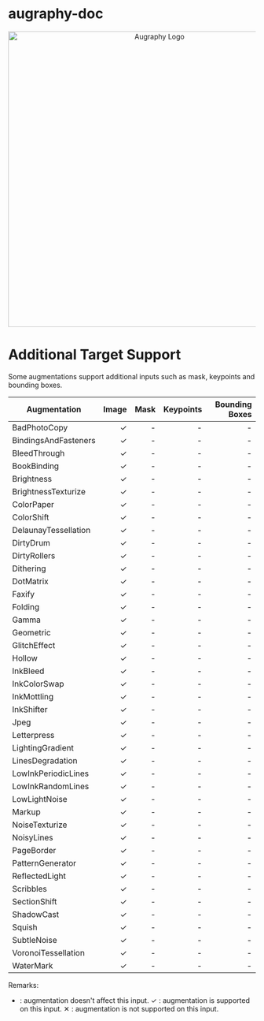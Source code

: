 # augraphy-doc

<p align="center">
    <img src="https://github.com/sparkfish/augraphy/blob/dev/images/logo/augraphy.png?raw=true" width="600" title="Augraphy Logo">
</p>


# Additional Target Support
Some augmentations support additional inputs such as mask, keypoints and bounding boxes. 

|    Augmentation    |      Image      |       Mask      |    Keypoints    | Bounding Boxes  |
|--------------------|----------------:|----------------:|----------------:|----------------:|
|BadPhotoCopy        |        ✓        |        -        |        -        |        -        |
|BindingsAndFasteners|        ✓        |        -        |        -        |        -        |
|BleedThrough        |        ✓        |        -        |        -        |        -        |
|BookBinding         |        ✓        |        -        |        -        |        -        |
|Brightness          |        ✓        |        -        |        -        |        -        |
|BrightnessTexturize |        ✓        |        -        |        -        |        -        |
|ColorPaper          |        ✓        |        -        |        -        |        -        |
|ColorShift          |        ✓        |        -        |        -        |        -        |
|DelaunayTessellation|        ✓        |        -        |        -        |        -        |
|DirtyDrum           |        ✓        |        -        |        -        |        -        |
|DirtyRollers        |        ✓        |        -        |        -        |        -        |
|Dithering           |        ✓        |        -        |        -        |        -        |
|DotMatrix           |        ✓        |        -        |        -        |        -        |
|Faxify              |        ✓        |        -        |        -        |        -        |
|Folding             |        ✓        |        -        |        -        |        -        |
|Gamma               |        ✓        |        -        |        -        |        -        |
|Geometric           |        ✓        |        -        |        -        |        -        |
|GlitchEffect        |        ✓        |        -        |        -        |        -        |
|Hollow              |        ✓        |        -        |        -        |        -        |
|InkBleed            |        ✓        |        -        |        -        |        -        |
|InkColorSwap        |        ✓        |        -        |        -        |        -        |
|InkMottling         |        ✓        |        -        |        -        |        -        |
|InkShifter          |        ✓        |        -        |        -        |        -        |
|Jpeg                |        ✓        |        -        |        -        |        -        |
|Letterpress         |        ✓        |        -        |        -        |        -        |
|LightingGradient    |        ✓        |        -        |        -        |        -        |
|LinesDegradation    |        ✓        |        -        |        -        |        -        |
|LowInkPeriodicLines |        ✓        |        -        |        -        |        -        |
|LowInkRandomLines   |        ✓        |        -        |        -        |        -        |
|LowLightNoise       |        ✓        |        -        |        -        |        -        |
|Markup              |        ✓        |        -        |        -        |        -        |
|NoiseTexturize      |        ✓        |        -        |        -        |        -        |
|NoisyLines          |        ✓        |        -        |        -        |        -        |
|PageBorder          |        ✓        |        -        |        -        |        -        |
|PatternGenerator    |        ✓        |        -        |        -        |        -        |
|ReflectedLight      |        ✓        |        -        |        -        |        -        |
|Scribbles           |        ✓        |        -        |        -        |        -        |
|SectionShift        |        ✓        |        -        |        -        |        -        |
|ShadowCast          |        ✓        |        -        |        -        |        -        |
|Squish              |        ✓        |        -        |        -        |        -        |
|SubtleNoise         |        ✓        |        -        |        -        |        -        |
|VoronoiTessellation |        ✓        |        -        |        -        |        -        |
|WaterMark           |        ✓        |        -        |        -        |        -        |
Remarks:
- : augmentation doesn't affect this input.
✓ : augmentation is supported on this input.
✕ : augmentation is not supported on this input.